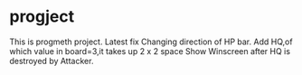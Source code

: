 # progject
This is progmeth project.
Latest fix
Changing direction of HP bar.
Add HQ,of which value in board=3,it takes up 2 x 2 space
Show Winscreen after HQ is destroyed by Attacker.
